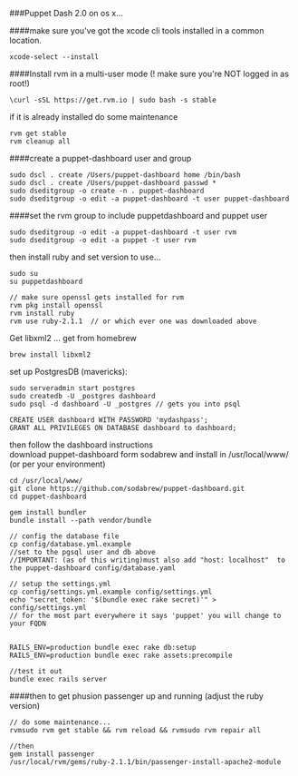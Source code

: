 ###Puppet Dash 2.0 on os x...

####make sure you've got the xcode cli tools installed in a common location.  
```
xcode-select --install
```

####Install rvm in a multi-user mode (! make sure you're NOT logged in as root!)  
```
\curl -sSL https://get.rvm.io | sudo bash -s stable
```

if it is already installed do some maintenance

```
rvm get stable
rvm cleanup all
```

####create a puppet-dashboard user and group  
```
sudo dscl . create /Users/puppet-dashboard home /bin/bash
sudo dscl . create /Users/puppet-dashboard passwd *
sudo dseditgroup -o create -n . puppet-dashboard
sudo dseditgroup -o edit -a puppet-dashboard -t user puppet-dashboard
```

####set the rvm group to include puppetdashboard and puppet user  
```
sudo dseditgroup -o edit -a puppet-dashboard -t user rvm
sudo dseditgroup -o edit -a puppet -t user rvm
```

then install ruby and set version to use...  
```
sudo su
su puppetdashboard

// make sure openssl gets installed for rvm
rvm pkg install openssl
rvm install ruby
rvm use ruby-2.1.1  // or which ever one was downloaded above
```

Get libxml2 ... get from homebrew  
```
brew install libxml2
```

set up PostgresDB (mavericks):  
```
sudo serveradmin start postgres
sudo createdb -U _postgres dashboard
sudo psql -d dashboard -U _postgres // gets you into psql

CREATE USER dashboard WITH PASSWORD 'mydashpass';
GRANT ALL PRIVILEGES ON DATABASE dashboard to dashboard;
```

then follow the dashboard instructions  
download puppet-dashboard form sodabrew and install in /usr/local/www/ (or per your environment)
```
cd /usr/local/www/
git clone https://github.com/sodabrew/puppet-dashboard.git
cd puppet-dashboard

gem install bundler
bundle install --path vendor/bundle

// config the database file
cp config/database.yml.example  
//set to the pgsql user and db above
//IMPORTANT: (as of this writing)must also add "host: localhost"  to the puppet-dashboard config/database.yaml

// setup the settings.yml
cp config/settings.yml.example config/settings.yml
echo "secret_token: '$(bundle exec rake secret)'" > config/settings.yml 
// for the most part everywhere it says 'puppet' you will change to your FQDN


RAILS_ENV=production bundle exec rake db:setup
RAILS_ENV=production bundle exec rake assets:precompile

//test it out 
bundle exec rails server
```

####then to get phusion passenger up and running  (adjust the ruby version)   
```
// do some maintenance... 
rvmsudo rvm get stable && rvm reload && rvmsudo rvm repair all

//then
gem install passenger
/usr/local/rvm/gems/ruby-2.1.1/bin/passenger-install-apache2-module
```
